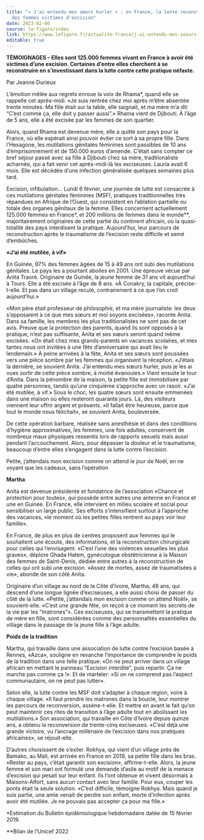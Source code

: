 ```yaml
---
title: "« J'ai entendu mes sœurs hurler » : en France, la lente reconstruction
  des femmes victimes d'excision"
date: 2023-02-06
source: le-figaro/index
link: https://www.lefigaro.fr/actualite-france/j-ai-entendu-mes-soeurs-hurler-en-france-la-lente-reconstruction-des-femmes-victimes-d-excision-20230206
editable: true
---
```

**TÉMOIGNAGES – Elles sont 125.000 femmes vivant en France à 
avoir été victimes d’une excision. Certaines d’entre elles cherchent à 
se reconstruire en s’investissant dans la lutte contre cette pratique 
néfaste.**

Par Jeanne Durieux

L’émotion mêlée aux regrets enroue la voix de Rhama*, quand elle se 
rappelle cet après-midi. «Je suis rentrée chez moi après m’être absentée
 trente minutes. Ma fille était sur la table, elle saignait, et ma mère 
m’a dit: “C’est comme ça, elle doit y passer aussi”.» Rhama vient de 
Djibouti. À l’âge de 5 ans, elle a été excisée par les femmes de son 
quartier.

Alors, quand Rhama est devenue mère, elle a quitté son pays pour la 
France, où elle espérait ainsi pouvoir éviter ce sort à sa propre fille.
 Dans l’Hexagone, les mutilations génitales féminines sont passibles de 
10 ans d’emprisonnement et de 150.000 euros d’amende. C’était sans 
compter ce bref séjour passé avec sa fille à Djibouti chez sa mère, 
traditionaliste acharnée, qui a fait venir cet après-midi-là les 
exciseuses. Lauria avait 6 mois. Elle est décédée d’une infection 
généralisée quelques semaines plus tard.

Excision, infibulation… Lundi 6 février, une journée de lutte est 
consacrée à ces mutilations génitales féminines (MSF), pratiques 
traditionnelles très répandues en Afrique de l’Ouest, qui consistent en 
l’ablation partielle ou totale des organes génitaux de la femme. Elles 
concernent actuellement 125.000 femmes en France\*, et 200 millions de 
femmes dans le monde\**, majoritairement originaires de cette partie du 
continent africain, où la quasi-totalité des pays interdisent la 
pratique. Aujourd’hui, leur parcours de reconstruction après le 
traumatisme de l’excision reste difficile et semé d’embûches.

**«J’ai été mutilée, à vif»**

En Guinée, 97% des femmes âgées de 15 à 49 ans ont subi des 
mutilations génitales. Le pays les a pourtant abolies en 2001. Une 
épreuve vécue par Anita Traoré. Originaire de Guinée, la jeune femme de 
31 ans vit aujourd’hui à Tours. Elle a été excisée à l’âge de 8 ans. «À 
Conakry, la capitale, précise-t-elle. Et pas dans un village reculé, 
contrairement à ce que l’on croit aujourd’hui.»

«Mon père était professeur de philosophie, et ma mère journaliste: 
les deux s’opposaient à ce que mes sœurs et moi soyons excisées», 
raconte Anita. Dans sa famille, les membres les plus traditionalistes ne
 sont pas de cet avis. Preuve que la protection des parents, quand ils 
sont opposés à la pratique, n’est pas suffisante, Anita et ses sœurs 
seront quand même excisées. «On était chez mes grands-parents en 
vacances scolaires, et mes tantes nous ont invitées à une fête 
d’anniversaire qui avait lieu le lendemain.» À peine arrivées à la fête,
 Anita et ses sœurs sont poussées vers une pièce sombre par les femmes 
qui organisent la réception. «J’étais la dernière, se souvient Anita. 
J’ai entendu mes sœurs hurler, puis je les ai vues sortir de cette pièce
 sombre, à moitié évanouies.» Vient ensuite le tour d’Anita. Dans la 
pénombre de la maison, la petite fille est immobilisée par quatre 
personnes, tandis qu’une cinquième s’approche avec un rasoir. «J’ai été 
mutilée, à vif.» Sous le choc, les quatre sœurs sont ensuite emmenées 
dans une maison où elles resteront quarante jours. Là, des visiteurs 
viennent leur offrir argent et présents. «Il fallait être heureuse, 
parce que tout le monde nous félicitait», se souvient Anita, 
bouleversée.

De cette opération barbare, réalisée sans anesthésie et dans des 
conditions d’hygiène approximatives, les femmes, une fois adultes, 
conservent de nombreux maux physiques ressentis lors de rapports sexuels
 mais aussi pendant l’accouchement. Alors, pour dépasser la douleur et 
le traumatisme, beaucoup d’entre elles s’engagent dans la lutte contre 
l’excision.

Petite, j’attendais mon excision comme on attend le jour de Noël, en ne voyant que les cadeaux, sans l’opération

**Martha**

Anita est devenue présidente et fondatrice de l’association «Chance 
et protection pour toutes», qui possède entre autres une antenne en 
France et une en Guinée. En France, elle intervient en milieu scolaire 
et social pour sensibiliser un large public. Ses efforts s’intensifient 
surtout à l’approche des vacances, «le moment où les petites filles 
rentrent au pays voir leur famille».

En France, de plus en plus de centres proposent aux femmes qui le 
souhaitent une écoute, des informations, et la reconstruction 
chirurgicale pour celles qui l’envisagent. «C’est l’une des violences 
sexuelles les plus graves», déplore Ghada Hatem, gynécologue 
obstétricienne à la Maison des femmes de Saint-Denis, dédiée entre 
autres à la reconstruction de celles qui ont subi une excision. «Assez 
de mortes, assez de traumatisées à vie», abonde de son côté Anita.

Originaire d’un village au nord de la Côte d’Ivoire, Martha, 48 ans, 
qui descend d’une longue lignée d’exciseuses, a elle aussi choisi de 
passer du côté de la lutte. «Petite, j’attendais mon excision comme on 
attend Noël», se souvient-elle. «C’est une grande fête, on reçoit à ce 
moment les secrets de la vie par les “matrones”». Ces exciseuses, qui se
 transmettent la pratique de mère en fille, sont considérées comme des 
personnalités essentielles du village dans le passage de la jeune fille à
 l’âge adulte.

**Poids de la tradition**

Martha, qui travaille dans une association de lutte contre l’excision
 basée à Rennes, «Azca», souligne en revanche l’importance de comprendre
 le poids de la tradition dans une telle pratique: «On ne peut arriver 
dans un village africain en mettant le panneau “Excision interdite”, 
puis repartir. Ça ne marche pas comme ça !». Et de marteler: «Si on ne 
comprend pas l’aspect communautaire, on ne peut pas lutter».

Selon elle, la lutte contre les MSF doit s’adapter à chaque région, 
voire à chaque village. «Il faut prendre les matrones dans la boucle, 
leur montrer les parcours de reconversion, assène-t-elle. Et mettre en 
avant le fait qu’on peut maintenir ces rites de transition à l’âge 
adulte tout en abolissant les mutilations.» Son association, qui 
travaille en Côte d’Ivoire depuis quinze ans, a obtenu la reconversion 
de trente-cinq exciseuses. «C’est déjà une grande victoire, vu l’ancrage
 millénaire de l’excision dans nos pratiques africaines», se 
réjouit-elle.

D’autres choisissent de s’exiler. Rokhya, qui vient d’un village près
 de Bamako, au Mali, est arrivée en France en 2019, sa petite fille dans
 les bras. «Rester au pays, c’était garantir son excision», 
affirme-t-elle. Alors, la jeune femme et son mari ont formulé une 
demande d’asile au motif de la menace d’excision qui pesait sur leur 
enfant. Ils l’ont obtenue et vivent désormais à Maisons-Alfort, sans 
aucun contact avec leur famille. Pour eux, couper les ponts était la 
seule solution. «C’est difficile, témoigne Rokhya. Mais quand je suis 
partie, une amie venait de perdre son enfant, morte d’infection après 
avoir été mutilée. Je ne pouvais pas accepter ça pour ma fille.»

\*Estimation du Bulletin épidémiologique hebdomadaire datée de 15 février 2019.

\*\*Bilan de l’Unicef 2022
